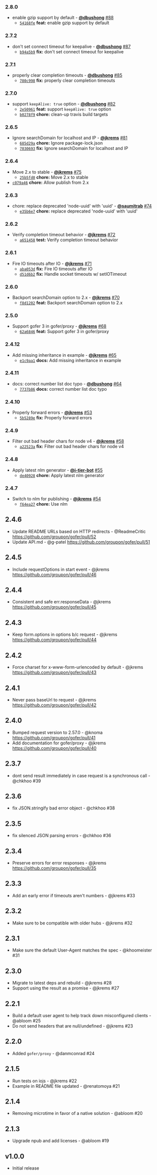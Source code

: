 ### 2.8.0

* enable gzip support by default - **[@dbushong](https://github.com/dbushong)** [#88](https://github.com/groupon/gofer/pull/88)
  - [`54168fe`](https://github.com/groupon/gofer/commit/54168fe4080580bdbcc88b5bff1004222b0aecc6) **feat:** enable gzip support by default


### 2.7.2

* don't set connect timeout for keepalive - **[@dbushong](https://github.com/dbushong)** [#87](https://github.com/groupon/gofer/pull/87)
  - [`b94a5b9`](https://github.com/groupon/gofer/commit/b94a5b925e0f096e04f8432188650ef0e35daa20) **fix:** don't set connect timeout for keepalive


### 2.7.1

* properly clear completion timeouts - **[@dbushong](https://github.com/dbushong)** [#85](https://github.com/groupon/gofer/pull/85)
  - [`780c998`](https://github.com/groupon/gofer/commit/780c998658c943807fdf2bcc558c607bd4931f00) **fix:** properly clear completion timeouts


### 2.7.0

* support `keepAlive: true` option - **[@dbushong](https://github.com/dbushong)** [#82](https://github.com/groupon/gofer/pull/82)
  - [`2e50961`](https://github.com/groupon/gofer/commit/2e5096184d3634746b181e30ca0b3678402bdb05) **feat:** support `keepAlive: true` option
  - [`b0278f9`](https://github.com/groupon/gofer/commit/b0278f96a26611f871c9e9a72e371ec83f8660a5) **chore:** clean-up travis build targets


### 2.6.5

* Ignore searchDomain for localhost and IP - **[@jkrems](https://github.com/jkrems)** [#81](https://github.com/groupon/gofer/pull/81)
  - [`685d29a`](https://github.com/groupon/gofer/commit/685d29aa4739ed905b3012aa0937a6260e642d3b) **chore:** Ignore package-lock.json
  - [`7030693`](https://github.com/groupon/gofer/commit/7030693b9222ecc10a8a28fcd8b7aea02fe15d44) **fix:** Ignore searchDomain for localhost and IP


### 2.6.4

* Move 2.x to stable - **[@jkrems](https://github.com/jkrems)** [#75](https://github.com/groupon/gofer/pull/75)
  - [`25b5fd0`](https://github.com/groupon/gofer/commit/25b5fd090d4614b5dce225e168f8a7322e300d7a) **chore:** Move 2.x to stable
* [`c079a46`](https://github.com/groupon/gofer/commit/c079a468d92123899424444aa4c02f959a27f61d) **chore:** Allow publish from 2.x


### 2.6.3

* chore: replace deprecated 'node-uuid' with 'uuid' - **[@saumitrab](https://github.com/saumitrab)** [#74](https://github.com/groupon/gofer/pull/74)
  - [`e35b6e7`](https://github.com/groupon/gofer/commit/e35b6e7393e3b86ca087d0740f997d9fc71f3084) **chore:** replace deprecated 'node-uuid' with 'uuid'


### 2.6.2

* Verify completion timeout behavior - **[@jkrems](https://github.com/jkrems)** [#72](https://github.com/groupon/gofer/pull/72)
  - [`a651458`](https://github.com/groupon/gofer/commit/a6514586206023d9c8e2a9b2619b45543d3a20c2) **test:** Verify completion timeout behavior


### 2.6.1

* Fire IO timeouts after IO - **[@jkrems](https://github.com/jkrems)** [#71](https://github.com/groupon/gofer/pull/71)
  - [`aba053d`](https://github.com/groupon/gofer/commit/aba053da0f8dfaeb97b0d9d59b61583c3336a425) **fix:** Fire IO timeouts after IO
  - [`d51d6b2`](https://github.com/groupon/gofer/commit/d51d6b2e21151a913de172228699df20dd7412fb) **fix:** Handle socket timeouts w/ setIOTimeout


### 2.6.0

* Backport searchDomain option to 2.x - **[@jkrems](https://github.com/jkrems)** [#70](https://github.com/groupon/gofer/pull/70)
  - [`f8d1202`](https://github.com/groupon/gofer/commit/f8d12020e098c6564cd7d138fb8b0a6f15105330) **feat:** Backport searchDomain option to 2.x


### 2.5.0

* Support gofer 3 in gofer/proxy - **[@jkrems](https://github.com/jkrems)** [#68](https://github.com/groupon/gofer/pull/68)
  - [`62a6846`](https://github.com/groupon/gofer/commit/62a6846695d9645ed22e4a07e16f1dd3a8d21398) **feat:** Support gofer 3 in gofer/proxy


### 2.4.12

* Add missing inheritance in example - **[@jkrems](https://github.com/jkrems)** [#65](https://github.com/groupon/gofer/pull/65)
  - [`e1c9aa1`](https://github.com/groupon/gofer/commit/e1c9aa1afb9a3e0800ea097cdb17a4022333a151) **docs:** Add missing inheritance in example


### 2.4.11

* docs: correct number list doc typo - **[@dbushong](https://github.com/dbushong)** [#64](https://github.com/groupon/gofer/pull/64)
  - [`7737b86`](https://github.com/groupon/gofer/commit/7737b8693a675d8a5e1244d6231e1f67d0d5283b) **docs:** correct number list doc typo


### 2.4.10

* Properly forward errors - **[@jkrems](https://github.com/jkrems)** [#53](https://github.com/groupon/gofer/pull/53)
  - [`5b5289e`](https://github.com/groupon/gofer/commit/5b5289eba138292271509b56930ba7463ff3c483) **fix:** Properly forward errors


### 2.4.9

* Filter out bad header chars for node v4 - **[@jkrems](https://github.com/jkrems)** [#58](https://github.com/groupon/gofer/pull/58)
  - [`a22523a`](https://github.com/groupon/gofer/commit/a22523a3e197e70b43e3365b89c7ca59ba8d5c72) **fix:** Filter out bad header chars for node v4


### 2.4.8

* Apply latest nlm generator - **[@i-tier-bot](https://github.com/i-tier-bot)** [#55](https://github.com/groupon/gofer/pull/55)
  - [`de40928`](https://github.com/groupon/gofer/commit/de40928d7de1bc5508671c8ac771c42f93c99ee2) **chore:** Apply latest nlm generator


### 2.4.7

* Switch to nlm for publishing - **[@jkrems](https://github.com/jkrems)** [#54](https://github.com/groupon/gofer/pull/54)
  - [`f64ea27`](https://github.com/groupon/gofer/commit/f64ea27fcf89d8e3321f52fbfd60b7581839cf83) **chore:** Use nlm


2.4.6
-----
* Update README URLs based on HTTP redirects - @ReadmeCritic
  https://github.com/groupon/gofer/pull/52
* Update API.md - @g-patel
  https://github.com/groupon/gofer/pull/51

2.4.5
-----
* Include requestOptions in start event - @jkrems
  https://github.com/groupon/gofer/pull/46

2.4.4
-----
* Consistent and safe err.responseData - @jkrems
  https://github.com/groupon/gofer/pull/45

2.4.3
-----
* Keep form.options in options b/c request - @jkrems
  https://github.com/groupon/gofer/pull/44

2.4.2
-----
* Force charset for x-www-form-urlencoded by default - @jkrems
  https://github.com/groupon/gofer/pull/43

2.4.1
-----
* Never pass baseUrl to request - @jkrems
  https://github.com/groupon/gofer/pull/42

2.4.0
-----
* Bumped request version to 2.57.0 - @knoma
  https://github.com/groupon/gofer/pull/41
* Add documentation for gofer/proxy - @jkrems
  https://github.com/groupon/gofer/pull/40

2.3.7
-----
* dont send result immediately in case request is a synchronous call - @chkhoo #39

2.3.6
-----
* fix JSON.stringify bad error object - @chkhoo #38

2.3.5
-----
* fix silenced JSON parsing errors - @chkhoo #36

2.3.4
-----
* Preserve errors for error responses - @jkrems
  https://github.com/groupon/gofer/pull/35

2.3.3
-----
* Add an early error if timeouts aren't numbers - @jkrems #33

2.3.2
-----
* Make sure to be compatible with older hubs - @jkrems #32

2.3.1
-----
* Make sure the default User-Agent matches the spec - @khoomeister #31

2.3.0
-----
* Migrate to latest deps and rebuild - @jkrems #28
* Support using the result as a promise - @jkrems #27

2.2.1
-----
* Build a default user agent to help track down misconfigured clients - @abloom #25
* Do not send headers that are null/undefined - @jkrems #23

2.2.0
-----
* Added `gofer/proxy` - @danmconrad #24

2.1.5
-----
* Run tests on iojs - @jkrems #22
* Example in README file updated - @renatomoya #21

2.1.4
-----
* Removing microtime in favor of a native solution - @abloom #20

2.1.3
-----
* Upgrade npub and add licenses - @abloom #19

v1.0.0
------
* Initial release

